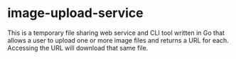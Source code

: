 # image-upload-service
This is a temporary file sharing web service and CLI tool written in Go that allows a user to upload one or more image files and returns a URL for each. Accessing the URL will download that same file.
